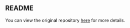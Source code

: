 ## README

You can view the original repository [here](https://github.com/h4x0r-dz/CVE-2024-23897) for more details.
